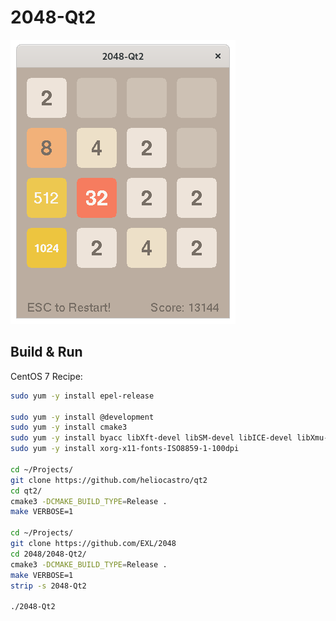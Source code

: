 2048-Qt2
========

![2048-Qt2 Fedora 32 Screenshot](../image/2048-Qt2-Screenshot.png)

## Build & Run

CentOS 7 Recipe:

```sh
sudo yum -y install epel-release

sudo yum -y install @development
sudo yum -y install cmake3
sudo yum -y install byacc libXft-devel libSM-devel libICE-devel libXmu-devel libmng-devel libjpeg-devel freeglut-devel
sudo yum -y install xorg-x11-fonts-ISO8859-1-100dpi

cd ~/Projects/
git clone https://github.com/heliocastro/qt2
cd qt2/
cmake3 -DCMAKE_BUILD_TYPE=Release .
make VERBOSE=1

cd ~/Projects/
git clone https://github.com/EXL/2048
cd 2048/2048-Qt2/
cmake3 -DCMAKE_BUILD_TYPE=Release .
make VERBOSE=1
strip -s 2048-Qt2

./2048-Qt2
```

